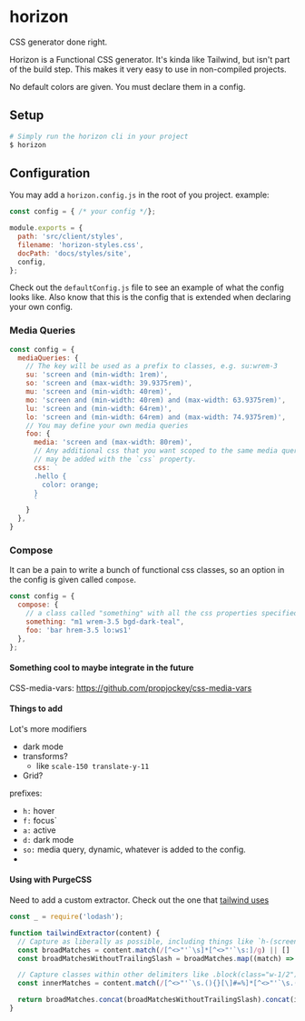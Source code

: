 # horizon
CSS generator done right.

Horizon is a Functional CSS generator. It's kinda like Tailwind, but isn't part of the build step. This makes it very easy to use in non-compiled projects.

No default colors are given. You must declare them in a config.



## Setup

```bash
# Simply run the horizon cli in your project
$ horizon
```

## Configuration

You may add a `horizon.config.js` in the root of you project. example:

```javascript
const config = { /* your config */};

module.exports = {
  path: 'src/client/styles',
  filename: 'horizon-styles.css',
  docPath: 'docs/styles/site',
  config,
};
```

Check out the `defaultConfig.js` file to see an example of what the config looks like. Also know that this is the config that is extended when declaring your own config.

### Media Queries

```javascript
const config = {
  mediaQueries: {
    // The key will be used as a prefix to classes, e.g. su:wrem-3
    su: 'screen and (min-width: 1rem)',
    so: 'screen and (max-width: 39.9375rem)',
    mu: 'screen and (min-width: 40rem)',
    mo: 'screen and (min-width: 40rem) and (max-width: 63.9375rem)',
    lu: 'screen and (min-width: 64rem)',
    lo: 'screen and (min-width: 64rem) and (max-width: 74.9375rem)',
    // You may define your own media queries
    foo: {
      media: 'screen and (max-width: 80rem)',
      // Any additional css that you want scoped to the same media query
      // may be added with the `css` property.
      css: `
      .hello {
        color: orange;
      }
      `
    }
  },
}
```


### Compose

It can be a pain to write a bunch of functional css classes, so an option in the config is given called `compose`.

```javascript
const config = {
  compose: {
    // a class called "something" with all the css properties specified in the value string.
    something: "m1 wrem-3.5 bgd-dark-teal",
    foo: 'bar hrem-3.5 lo:ws1'
  },
};
```


#### Something cool to maybe integrate in the future
CSS-media-vars: https://github.com/propjockey/css-media-vars


#### Things to add
Lot's more modifiers
  - dark mode
  - transforms?
    - like `scale-150 translate-y-11`
  - Grid?

prefixes: 
  - `h:` hover
  - `f:` focus`
  - `a:` active
  - `d:` dark mode
  - `so:` media query, dynamic, whatever is added to the config.
  -  


#### Using with PurgeCSS

Need to add a custom extractor. Check out the one that [tailwind uses](https://github.com/tailwindlabs/tailwindcss/blob/952fa15e6ed7b6eaf449947979a9a8f7de4aebb8/src/lib/purgeUnusedStyles.js#L25)

```javascript
const _ = require('lodash');

function tailwindExtractor(content) {
  // Capture as liberally as possible, including things like `h-(screen-1.5)`
  const broadMatches = content.match(/[^<>"'`\s]*[^<>"'`\s:]/g) || []
  const broadMatchesWithoutTrailingSlash = broadMatches.map((match) => _.trimEnd(match, '\\'))

  // Capture classes within other delimiters like .block(class="w-1/2") in Pug
  const innerMatches = content.match(/[^<>"'`\s.(){}[\]#=%]*[^<>"'`\s.(){}[\]#=%:]/g) || []

  return broadMatches.concat(broadMatchesWithoutTrailingSlash).concat(innerMatches)
}

```
